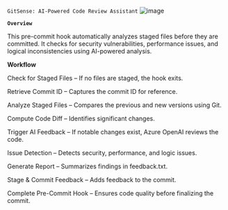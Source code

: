 `GitSense: AI-Powered Code Review Assistant`   ![image](https://github.com/user-attachments/assets/7dd8186e-ab12-4d49-ba25-196c87176363)

**`Overview`**

This pre-commit hook automatically analyzes staged files before they are committed. It checks for security vulnerabilities, performance issues, and logical inconsistencies using AI-powered analysis.

**Workflow**

Check for Staged Files – If no files are staged, the hook exits.

Retrieve Commit ID – Captures the commit ID for reference.

Analyze Staged Files – Compares the previous and new versions using Git.

Compute Code Diff – Identifies significant changes.

Trigger AI Feedback – If notable changes exist, Azure OpenAI reviews the code.

Issue Detection – Detects security, performance, and logic issues.

Generate Report – Summarizes findings in feedback.txt.

Stage & Commit Feedback – Adds feedback to the commit.

Complete Pre-Commit Hook – Ensures code quality before finalizing the commit.
